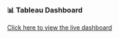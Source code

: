 ### 📊 Tableau Dashboard

[Click here to view the live dashboard](https://public.tableau.com/views/WhereLightningStrikesMostU_S_TrendsbyYear/Dashboard?:language=en-US&:sid=&:redirect=auth&:display_count=n&:origin=viz_share_link)
